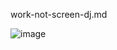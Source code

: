 work-not-screen-dj.md



![image](https://github.com/ibench205/game-dev-2023-2024/assets/144737991/a5bbb11b-8068-4b34-afd4-2e99fd8bfefd)
